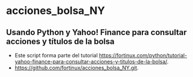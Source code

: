 # acciones_bolsa_NY
## Usando Python y Yahoo! Finance para consultar acciones y títulos de la bolsa
- Este script forma parte del tutorial <https://fortinux.com/python/tutorial-yahoo-finance-para-consultar-acciones-y-titulos-de-la-bolsa/>.
- <https://github.com/fortinux/acciones_bolsa_NY.git>.
